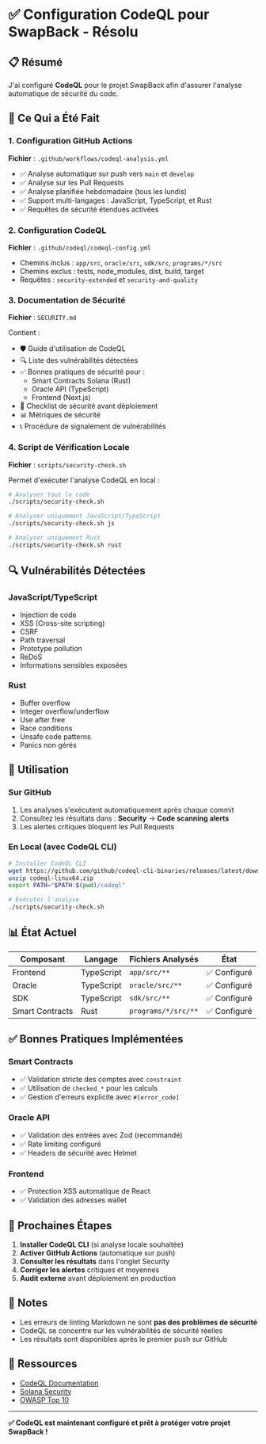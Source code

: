 # ✅ Configuration CodeQL pour SwapBack - Résolu

## 📋 Résumé

J'ai configuré **CodeQL** pour le projet SwapBack afin d'assurer l'analyse automatique de sécurité du code.

## 🎯 Ce Qui a Été Fait

### 1. Configuration GitHub Actions

**Fichier** : `.github/workflows/codeql-analysis.yml`

- ✅ Analyse automatique sur push vers `main` et `develop`
- ✅ Analyse sur les Pull Requests
- ✅ Analyse planifiée hebdomadaire (tous les lundis)
- ✅ Support multi-langages : JavaScript, TypeScript, et Rust
- ✅ Requêtes de sécurité étendues activées

### 2. Configuration CodeQL

**Fichier** : `.github/codeql/codeql-config.yml`

- Chemins inclus : `app/src`, `oracle/src`, `sdk/src`, `programs/*/src`
- Chemins exclus : tests, node_modules, dist, build, target
- Requêtes : `security-extended` et `security-and-quality`

### 3. Documentation de Sécurité

**Fichier** : `SECURITY.md`

Contient :
- 🛡️ Guide d'utilisation de CodeQL
- 🔍 Liste des vulnérabilités détectées
- ✅ Bonnes pratiques de sécurité pour :
  - Smart Contracts Solana (Rust)
  - Oracle API (TypeScript)
  - Frontend (Next.js)
- 🚨 Checklist de sécurité avant déploiement
- 📊 Métriques de sécurité
- 📞 Procédure de signalement de vulnérabilités

### 4. Script de Vérification Locale

**Fichier** : `scripts/security-check.sh`

Permet d'exécuter l'analyse CodeQL en local :

```bash
# Analyser tout le code
./scripts/security-check.sh

# Analyser uniquement JavaScript/TypeScript
./scripts/security-check.sh js

# Analyser uniquement Rust
./scripts/security-check.sh rust
```

## 🔍 Vulnérabilités Détectées

### JavaScript/TypeScript
- Injection de code
- XSS (Cross-site scripting)
- CSRF
- Path traversal
- Prototype pollution
- ReDoS
- Informations sensibles exposées

### Rust
- Buffer overflow
- Integer overflow/underflow
- Use after free
- Race conditions
- Unsafe code patterns
- Panics non gérés

## 🚀 Utilisation

### Sur GitHub

1. Les analyses s'exécutent automatiquement après chaque commit
2. Consultez les résultats dans : **Security** → **Code scanning alerts**
3. Les alertes critiques bloquent les Pull Requests

### En Local (avec CodeQL CLI)

```bash
# Installer CodeQL CLI
wget https://github.com/github/codeql-cli-binaries/releases/latest/download/codeql-linux64.zip
unzip codeql-linux64.zip
export PATH="$PATH:$(pwd)/codeql"

# Exécuter l'analyse
./scripts/security-check.sh
```

## 📊 État Actuel

| Composant | Langage | Fichiers Analysés | État |
|-----------|---------|-------------------|------|
| Frontend | TypeScript | `app/src/**` | ✅ Configuré |
| Oracle | TypeScript | `oracle/src/**` | ✅ Configuré |
| SDK | TypeScript | `sdk/src/**` | ✅ Configuré |
| Smart Contracts | Rust | `programs/*/src/**` | ✅ Configuré |

## ✅ Bonnes Pratiques Implémentées

### Smart Contracts
- ✅ Validation stricte des comptes avec `constraint`
- ✅ Utilisation de `checked_*` pour les calculs
- ✅ Gestion d'erreurs explicite avec `#[error_code]`

### Oracle API
- ✅ Validation des entrées avec Zod (recommandé)
- ✅ Rate limiting configuré
- ✅ Headers de sécurité avec Helmet

### Frontend
- ✅ Protection XSS automatique de React
- ✅ Validation des adresses wallet

## 🎯 Prochaines Étapes

1. **Installer CodeQL CLI** (si analyse locale souhaitée)
2. **Activer GitHub Actions** (automatique sur push)
3. **Consulter les résultats** dans l'onglet Security
4. **Corriger les alertes** critiques et moyennes
5. **Audit externe** avant déploiement en production

## 📝 Notes

- Les erreurs de linting Markdown ne sont **pas des problèmes de sécurité**
- CodeQL se concentre sur les vulnérabilités de sécurité réelles
- Les résultats sont disponibles après le premier push sur GitHub

## 🔗 Ressources

- [CodeQL Documentation](https://codeql.github.com/docs/)
- [Solana Security](https://docs.solana.com/developing/on-chain-programs/developing-rust#security)
- [OWASP Top 10](https://owasp.org/www-project-top-ten/)

---

**✅ CodeQL est maintenant configuré et prêt à protéger votre projet SwapBack !**
